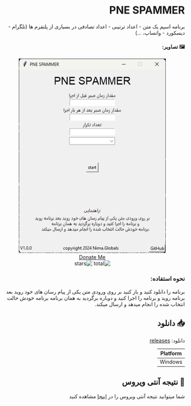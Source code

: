 <div dir="rtl">
  
# PNE SPAMMER
  برنامه اسپم یک متن - اعداد ترتیبی - اعداد تصادفی در بسیاری از پلتفرم ها (تلگرام - دیسکورد - واتساپ، ...)


#### 🖼 تصاویر:
<div align="center">
<img src="https://raw.githubusercontent.com/nima-globals/pne-spammer/main/app-image.png" width="400">
</div>

<div align="center">
<a href="https://idpay.ir/nimaglobals">Donate Me</a>
<br>
  <img src="https://img.shields.io/github/downloads/nima-globals/pne-spammer/total.svg" alt="total" >

<img src="https://img.shields.io/github/stars/nima-globals/pne-spammer" alt="stars">
</div>

### نحوه استفاده:
برنامه را دانلود کنید و باز کنید 
بر روی ورودی متن یکی از پیام رسان های خود روید بعد برنامه روید
و برنامه را اجرا کنید و دوباره برگردید به همان برنامه
برنامه خودش حالت انتخاب شده را انجام میدهد و ارسال میکند.

## 📥 دانلود
دانلود: [releases](https://github.com/nima-globals/pne-spammer/releases)

| Platform |
| ------------- |
| Windows  |

## 🦠 نتیجه آنتی ویروس 

شما میتوانید نتیجه آنتی ویروس را در  [اینجا](https://www.virustotal.com/gui/file/676b8f73490092aa7f214a163db9d3512412ad92ad9ce559a405c176f50c4612?nocache=1) مشاهده کنید 

</div>
